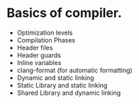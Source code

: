 # Basics of compiler.
- Optimization levels
- Compilation Phases
- Header files
- Header guards
- Inline variables
- clang-format (for automatic formatting)
- Dynamic and static linking
- Static Library and static linking
- Shared Library and dynamic linking

